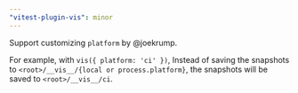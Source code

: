 ```yaml
---
"vitest-plugin-vis": minor
---
```


Support customizing `platform` by @joekrump.

For example, with `vis({ platform: 'ci' })`,
Instead of saving the snapshots to `<root>/__vis__/{local or process.platform}`,
the snapshots will be saved to `<root>/__vis__/ci`.

